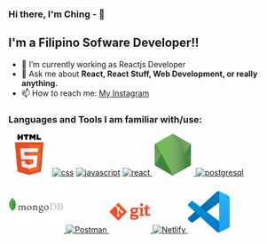 ### Hi there, I'm Ching -  👋

## I'm a Filipino Sofware Developer!!

- 🔭 I’m currently working as Reactjs Developer
- 💬 Ask me about **React, React Stuff, Web Development, or really anything.**
- 📫 How to reach me: [My Instagram](https://www.instagram.com/rechielagria/) 

<h3 align="left">Languages and Tools I am familiar with/use:</h3>
<p align="left" >
<a href="https://developer.mozilla.org/en-US/" target="_blank"> <img src="https://raw.githubusercontent.com/devicons/devicon/master/icons/html5/html5-original-wordmark.svg" alt="html5" max-width="75" height="75"/></a>
   <a href="https://developer.mozilla.org/en-US/" target="_blank">  <img src="https://github.com/detain/svg-logos/blob/master/svg/css3.svg" alt="css" max-width="75" height="75"/></a>
   <a href="https://developer.mozilla.org/en-US/" target="_blank">  <img src="https://ultimatecourses.com/assets/category/javascript-58bb09245e2abeaf56f7db48e86fa4454c2f316a4c6c71aadaa2bdf3b206ab95.svg" alt="javascript" max-width="75" height="75"/></a>
<a href="https://https://reactjs.org/" target="_blank"> <img src="https://www.vectorlogo.zone/logos/reactjs/reactjs-icon.svg" alt="react" max-width="75" height="75"/> </a>
<a href="https://https://nodejs.org/" target="_blank"> <img src="https://raw.githubusercontent.com/github/explore/80688e429a7d4ef2fca1e82350fe8e3517d3494d/topics/nodejs/nodejs.png" alt="nodejs" max-width="75" height="75"/> </a>
<a href="https://www.postgresql.org/" target="_blank"> <img src="https://www.vectorlogo.zone/logos/postgresql/postgresql-horizontal.svg" alt="postgresql" max-width="75" height="75"/> </a>
<a href="https://www.mongodb.com/" target="_blank"> <img src="https://raw.githubusercontent.com/github/explore/80688e429a7d4ef2fca1e82350fe8e3517d3494d/topics/mongodb/mongodb.png" alt="mongodb" max-width="100" height="100"/> </a>
 <a href="https://www.postman.com/" target="_blank"> <img src="https://github.com/gilbarbara/logos/blob/master/logos/postman.svg" alt="Postman" max-width="75" height="75"/> </a>
 <a href="https://git-scm.com/" target="_blank"> <img src="https://github.com/devicons/devicon/blob/master/icons/git/git-plain-wordmark.svg" alt="got" max-width="75" height="75"/> </a>
 <a href="https://www.netlify.com/" target="_blank"> <img src="https://www.vectorlogo.zone/logos/netlify/netlify-ar21.svg" alt="Netlify" max-width="75" height="75"/> </a
 <a href="https://visualstudio/" target="_blank"> <img src="https://raw.githubusercontent.com/github/explore/80688e429a7d4ef2fca1e82350fe8e3517d3494d/topics/visual-studio-code/visual-studio-code.png" alt="vs code" max-width="75" height="75"/> </a>
</p>








